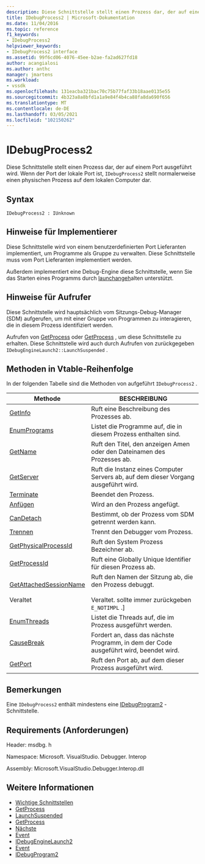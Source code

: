 ```yaml
---
description: Diese Schnittstelle stellt einen Prozess dar, der auf einem Port ausgeführt wird.
title: IDebugProcess2 | Microsoft-Dokumentation
ms.date: 11/04/2016
ms.topic: reference
f1_keywords:
- IDebugProcess2
helpviewer_keywords:
- IDebugProcess2 interface
ms.assetid: 99f6cd06-4076-45ee-b2ae-fa2ad627fd18
author: acangialosi
ms.author: anthc
manager: jmartens
ms.workload:
- vssdk
ms.openlocfilehash: 131eacba321bac70c75b77faf33b18aae0135e55
ms.sourcegitcommit: 4b323a8a8bfd1a1a9e84f4b4ca88fa8da690f656
ms.translationtype: MT
ms.contentlocale: de-DE
ms.lasthandoff: 03/05/2021
ms.locfileid: "102150262"
---
```

# <a name="idebugprocess2"></a>IDebugProcess2
Diese Schnittstelle stellt einen Prozess dar, der auf einem Port ausgeführt wird. Wenn der Port der lokale Port ist, `IDebugProcess2` stellt normalerweise einen physischen Prozess auf dem lokalen Computer dar.

## <a name="syntax"></a>Syntax

```
IDebugProcess2 : IUnknown
```

## <a name="notes-for-implementers"></a>Hinweise für Implementierer
 Diese Schnittstelle wird von einem benutzerdefinierten Port Lieferanten implementiert, um Programme als Gruppe zu verwalten. Diese Schnittstelle muss vom Port Lieferanten implementiert werden.

 Außerdem implementiert eine Debug-Engine diese Schnittstelle, wenn Sie das Starten eines Programms durch [launchangeh](../../../extensibility/debugger/reference/idebugenginelaunch2-launchsuspended.md)alten unterstützt.

## <a name="notes-for-callers"></a>Hinweise für Aufrufer
 Diese Schnittstelle wird hauptsächlich vom Sitzungs-Debug-Manager (SDM) aufgerufen, um mit einer Gruppe von Programmen zu interagieren, die in diesem Prozess identifiziert werden.

 Aufrufen von [GetProcess](../../../extensibility/debugger/reference/idebugprogram2-getprocess.md) oder [GetProcess](../../../extensibility/debugger/reference/idebugport2-getprocess.md) , um diese Schnittstelle zu erhalten. Diese Schnittstelle wird auch durch Aufrufen von zurückgegeben `IDebugEngineLaunch2::LaunchSuspended` .

## <a name="methods-in-vtable-order"></a>Methoden in Vtable-Reihenfolge
 In der folgenden Tabelle sind die Methoden von aufgeführt `IDebugProcess2` .

|Methode|BESCHREIBUNG|
|------------|-----------------|
|[GetInfo](../../../extensibility/debugger/reference/idebugprocess2-getinfo.md)|Ruft eine Beschreibung des Prozesses ab.|
|[EnumPrograms](../../../extensibility/debugger/reference/idebugprocess2-enumprograms.md)|Listet die Programme auf, die in diesem Prozess enthalten sind.|
|[GetName](../../../extensibility/debugger/reference/idebugprocess2-getname.md)|Ruft den Titel, den anzeigen Amen oder den Dateinamen des Prozesses ab.|
|[GetServer](../../../extensibility/debugger/reference/idebugprocess2-getserver.md)|Ruft die Instanz eines Computer Servers ab, auf dem dieser Vorgang ausgeführt wird.|
|[Terminate](../../../extensibility/debugger/reference/idebugprocess2-terminate.md)|Beendet den Prozess.|
|[Anfügen](../../../extensibility/debugger/reference/idebugprocess2-attach.md)|Wird an den Prozess angefügt.|
|[CanDetach](../../../extensibility/debugger/reference/idebugprocess2-candetach.md)|Bestimmt, ob der Prozess vom SDM getrennt werden kann.|
|[Trennen](../../../extensibility/debugger/reference/idebugprocess2-detach.md)|Trennt den Debugger vom Prozess.|
|[GetPhysicalProcessId](../../../extensibility/debugger/reference/idebugprocess2-getphysicalprocessid.md)|Ruft den System Prozess Bezeichner ab.|
|[GetProcessId](../../../extensibility/debugger/reference/idebugprocess2-getprocessid.md)|Ruft eine Globally Unique Identifier für diesen Prozess ab.|
|[GetAttachedSessionName](../../../extensibility/debugger/reference/idebugprocess2-getattachedsessionname.md)<br /><br /> Veraltet|Ruft den Namen der Sitzung ab, die den Prozess debuggt.<br /><br /> Veraltet. sollte immer zurückgeben `E_NOTIMPL` .]|
|[EnumThreads](../../../extensibility/debugger/reference/idebugprocess2-enumthreads.md)|Listet die Threads auf, die im Prozess ausgeführt werden.|
|[CauseBreak](../../../extensibility/debugger/reference/idebugprocess2-causebreak.md)|Fordert an, dass das nächste Programm, in dem der Code ausgeführt wird, beendet wird.|
|[GetPort](../../../extensibility/debugger/reference/idebugprocess2-getport.md)|Ruft den Port ab, auf dem dieser Prozess ausgeführt wird.|

## <a name="remarks"></a>Bemerkungen
 Eine `IDebugProcess2` enthält mindestens eine [IDebugProgram2](../../../extensibility/debugger/reference/idebugprogram2.md) -Schnittstelle.

## <a name="requirements"></a>Requirements (Anforderungen)
 Header: msdbg. h

 Namespace: Microsoft. VisualStudio. Debugger. Interop

 Assembly: Microsoft.VisualStudio.Debugger.Interop.dll

## <a name="see-also"></a>Weitere Informationen
- [Wichtige Schnittstellen](../../../extensibility/debugger/reference/core-interfaces.md)
- [GetProcess](../../../extensibility/debugger/reference/idebugport2-getprocess.md)
- [LaunchSuspended](../../../extensibility/debugger/reference/idebugenginelaunch2-launchsuspended.md)
- [GetProcess](../../../extensibility/debugger/reference/idebugprogram2-getprocess.md)
- [Nächste](../../../extensibility/debugger/reference/ienumdebugprocesses2-next.md)
- [Event](../../../extensibility/debugger/reference/idebugportevents2-event.md)
- [IDebugEngineLaunch2](../../../extensibility/debugger/reference/idebugenginelaunch2.md)
- [Event](../../../extensibility/debugger/reference/idebugeventcallback2-event.md)
- [IDebugProgram2](../../../extensibility/debugger/reference/idebugprogram2.md)
